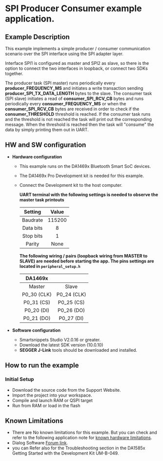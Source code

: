 SPI Producer Consumer example application.
======================================================

## Example Description

This example implements a simple producer / consumer communication scenario over 
the SPI interface using the SPI adapter layer.

Interface SPI1 is configured as master and SPI2 as slave, so there is the  
option to connect the two interfaces in loopback, or connect two SDKs together.

The producer task (SPI master) runs periodically every **producer_FREQUENCY_MS** and initiates a write transaction sending **producer_SPI_TX_DATA_LENGTH** bytes to the slave. 
The consumer task (SPI slave) initiates a read of **consumer_SPI_RCV_CB** bytes and runs periodically every **consumer_FREQUENCY_MS** or when the **consumer_SPI_RCV_CB** bytes are received in order to check if the **consumer_THRESHOLD** threshold is reached. If the consumer task runs and the threshold is not reached the task will print out the corresponding message. When the threshold is reached then the task will "consume" the data by simply printing them out in UART.

## HW and SW configuration
* **Hardware configuration**

    - This example runs on the DA1469x Bluetooth Smart SoC devices.
    - The DA1469x Pro Development kit is needed for this example.
    - Connect the Development kit to the host computer.

        **UART terminal with the following settings is needed to observe the master task printouts**

        | Setting      | Value    |
        |:------------:|:--------:|
        | Baudrate     | 115200   |
        | Data bits    | 8        |
        | Stop bits    | 1        |
        | Parity       | None     |


        **The following wiring / pairs (loopback wiring from MASTER to SLAVE) are needed before starting the app. The pins settings are located in `peripheral_setup.h`**

        | DA1469x     |             |
        |:-----------:|:-----------:|
        | Master      | Slave       |
        | P0_30 (CLK) | P0_24 (CLK) |
        | P0_31 (CS)  | P0_25 (CS)  |
        | P0_20 (DI)  | P0_26 (DO)  |
        | P0_21 (DO)  | P0_27 (DI)  |                                   

* **Software configuration**
  - Smartsnippets Studio V2.0.16 or greater.
  - Download the latest SDK version (10.0.10)
  - **SEGGER J-Link** tools should be downloaded and installed.

## How to run the example

### Initial Setup

- Download the source code from the Support Website.
- Import the project into your workspace.
- Compile and launch RAM or QSPI target
- Run from RAM or load in the flash

## Known Limitations

- There are No known limitations for this example. But you can check and refer to the following application note for
  [known hardware limitations](https://www.dialog-semiconductor.com/products/da1469x-product-family "known hardware limitations").
- Dialog Software [Forum link](https://support.dialog-semiconductor.com/forums/dialog-smartbond-bluetooth-low-energy-%E2%80%93-software "Forum link").
- you can Refer also for the Troubleshooting section in the DA1585x Getting Started with the Development Kit UM-B-049.

